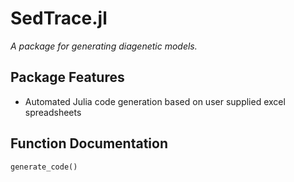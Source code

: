 # SedTrace.jl
*A package for generating diagenetic models.*
## Package Features
- Automated Julia code generation based on user supplied excel spreadsheets
## Function Documentation
```@docs
generate_code()
```
